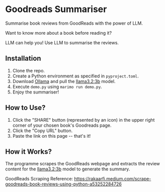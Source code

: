 # Goodreads Summariser

Summarise book reviews from GoodReads with the power of LLM.

Want to know more about a book before reading it?

LLM can help you! Use LLM to summarise the reviews.

## Installation

1. Clone the repo.
2. Create a Python environment as specified in `pyproject.toml`.
3. Download [Ollama](https://ollama.com/) and pull the [llama3.2:3b](https://ollama.com/library/llama3.2) model.
4. Execute `demo.py` using `marimo run demo.py`.
5. Enjoy the summariser!

## How to Use?
1. Click the "SHARE" button (represented by an icon) in the upper right corner of your chosen book's Goodreads page.
2. Click the "Copy URL" button.
3. Paste the link on this page -- that's it!

## How it Works?
The programme scrapes the GoodReads webpage and extracts the review content for the [llama3.2:3b](https://ollama.com/library/llama3.2) model to generate the summary.

GoodReads Scraping Reference: https://rakaarfi.medium.com/scrape-goodreads-book-reviews-using-python-a53252284726
